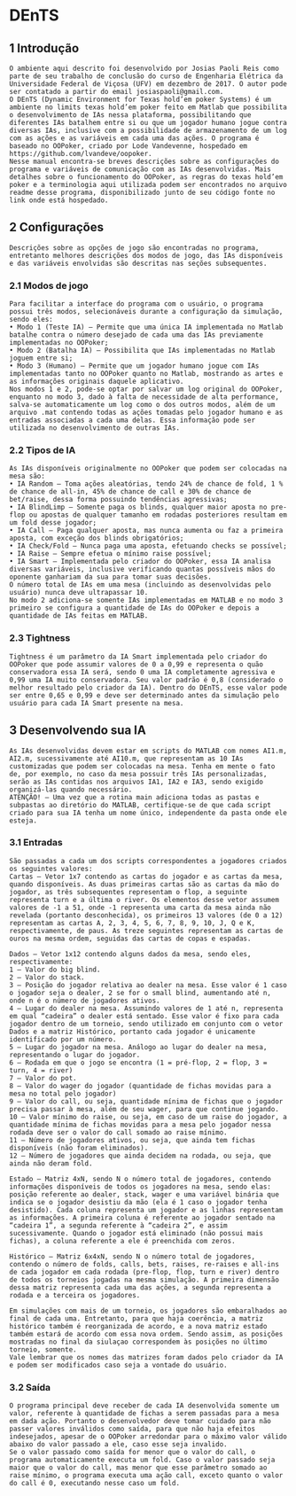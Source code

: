 # DEnTS

## 1 Introdução
	O ambiente aqui descrito foi desenvolvido por Josias Paoli Reis como parte de seu trabalho de conclusão do curso de Engenharia Elétrica da Universidade Federal de Viçosa (UFV) em dezembro de 2017. O autor pode ser contatado a partir do email josiaspaoli@gmail.com.
	O DEnTS (Dynamic Environment for Texas hold’em poker Systems) é um ambiente no limits texas hold’em poker feito em Matlab que possibilita o desenvolvimento de IAs nessa plataforma, possibilitando que diferentes IAs batalhem entre si ou que um jogador humano jogue contra diversas IAs, inclusive com a possibilidade de armazenamento de um log com as ações e as variáveis em cada uma das ações. O programa é baseado no OOPoker, criado por Lode Vandevenne, hospedado em https://github.com/lvandeve/oopoker.
	Nesse manual encontra-se breves descrições sobre as configurações do programa e variáveis de comunicação com as IAs desenvolvidas. Mais detalhes sobre o funcionamento do OOPoker, as regras do texas hold’em poker e a terminologia aqui utilizada podem ser encontrados no arquivo readme desse programa, disponibilizado junto de seu código fonte no link onde está hospedado.

## 2 Configurações
	Descrições sobre as opções de jogo são encontradas no programa, entretanto melhores descrições dos modos de jogo, das IAs disponíveis e das variáveis envolvidas são descritas nas seções subsequentes.

### 2.1 Modos de jogo
	Para facilitar a interface do programa com o usuário, o programa possui três modos, selecionáveis durante a configuração da simulação, sendo eles:	
    • Modo 1 (Teste IA) – Permite que uma única IA implementada no Matlab batalhe contra o número desejado de cada uma das IAs previamente implementadas no OOPoker;
    • Modo 2 (Batalha IA) – Possibilita que IAs implementadas no Matlab joguem entre si;
    • Modo 3 (Humano) – Permite que um jogador humano jogue com IAs implementadas tanto no OOPoker quanto no Matlab, mostrando as artes e as informações originais daquele aplicativo.
	Nos modos 1 e 2, pode-se optar por salvar um log original do OOPoker, enquanto no modo 3, dado à falta de necessidade de alta performance, salva-se automaticamente um log como o dos outros modos, além de um arquivo .mat contendo todas as ações tomadas pelo jogador humano e as entradas associadas a cada uma delas. Essa informação pode ser utilizada no desenvolvimento de outras IAs.

### 2.2 Tipos de IA
	As IAs disponíveis originalmente no OOPoker que podem ser colocadas na mesa são:
    • IA Random – Toma ações aleatórias, tendo 24% de chance de fold, 1 % de chance de all-in, 45% de chance de call e 30% de chance de bet/raise, dessa forma possuindo tendências agressivas;
    • IA BlindLimp – Somente paga os blinds, qualquer maior aposta no pre-flop ou apostas de qualquer tamanho em rodadas posteriores resultam em um fold desse jogador;
    • IA Call – Paga qualquer aposta, mas nunca aumenta ou faz a primeira aposta, com exceção dos blinds obrigatórios;
    • IA Check/Fold – Nunca paga uma aposta, efetuando checks se possível;
    • IA Raise – Sempre efetua o mínimo raise possível;
    • IA Smart – Implementada pelo criador do OOPoker, essa IA analisa diversas variáveis, inclusive verificando quantas possíveis mãos do oponente ganhariam da sua para tomar suas decisões.
	O número total de IAs em uma mesa (incluindo as desenvolvidas pelo usuário) nunca deve ultrapassar 10.
	No modo 2 adiciona-se somente IAs implementadas em MATLAB e no modo 3 primeiro se configura a quantidade de IAs do OOPoker e depois a quantidade de IAs feitas em MATLAB.

### 2.3 Tightness
	Tightness é um parâmetro da IA Smart implementada pelo criador do OOPoker que pode assumir valores de 0 a 0,99 e representa o quão conservadora essa IA será, sendo 0 uma IA completamente agressiva e 0,99 uma IA muito conservadora. Seu valor padrão é 0,8 (considerado o melhor resultado pelo criador da IA). Dentro do DEnTS, esse valor pode ser entre 0,65 e 0,99 e deve ser determinado antes da simulação pelo usuário para cada IA Smart presente na mesa.

## 3 Desenvolvendo sua IA
	As IAs desenvolvidas devem estar em scripts do MATLAB com nomes AI1.m, AI2.m, sucessivamente até AI10.m, que representam as 10 IAs customizadas que podem ser colocadas na mesa. Tenha em mente o fato de, por exemplo, no caso da mesa possuir três IAs personalizadas, serão as IAs contidas nos arquivos IA1, IA2 e IA3, sendo exigido organizá-las quando necessário.
	ATENÇÃO! – Uma vez que a rotina main adiciona todas as pastas e subpastas ao diretório do MATLAB, certifique-se de que cada script criado para sua IA tenha um nome único, independente da pasta onde ele esteja.

### 3.1 Entradas
	São passadas a cada um dos scripts correspondentes a jogadores criados os seguintes valores:
	Cartas – Vetor 1x7 contendo as cartas do jogador e as cartas da mesa, quando disponíveis. As duas primeiras cartas são as cartas da mão do jogador, as três subsequentes representam o flop, a seguinte representa turn e a última o river. Os elementos desse vetor assumem valores de -1 a 51, onde -1 representa uma carta da mesa ainda não revelada (portanto desconhecida), os primeiros 13 valores (de 0 a 12) representam as cartas A, 2, 3, 4, 5, 6, 7, 8, 9, 10, J, Q e K, respectivamente, de paus. As treze seguintes representam as cartas de ouros na mesma ordem, seguidas das cartas de copas e espadas.

	Dados – Vetor 1x12 contendo alguns dados da mesa, sendo eles, respectivamente: 
	1 – Valor do big blind. 
	2 – Valor do stack. 
	3 – Posição do jogador relativa ao dealer na mesa. Esse valor é 1 caso o jogador seja o dealer, 2 se for o small blind, aumentando até n, onde n é o número de jogadores ativos. 
	4 – Lugar do dealer na mesa. Assumindo valores de 1 até n, representa em qual “cadeira” o dealer está sentado. Esse valor é fixo para cada jogador dentro de um torneio, sendo utilizado em conjunto com o vetor Dados e a matriz Histórico, portanto cada jogador é unicamente identificado por um número.
	5 – Lugar do jogador na mesa. Análogo ao lugar do dealer na mesa, representando o lugar do jogador.
	6 – Rodada em que o jogo se encontra (1 = pré-flop, 2 = flop, 3 = turn, 4 = river)
	7 – Valor do pot.
	8 – Valor do wager do jogador (quantidade de fichas movidas para a mesa no total pelo jogador)
	9 – Valor do call, ou seja, quantidade mínima de fichas que o jogador precisa passar à mesa, além de seu wager, para que continue jogando.
	10 – Valor mínimo do raise, ou seja, em caso de um raise do jogador, a quantidade mínima de fichas movidas para a mesa pelo jogador nessa rodada deve ser o valor do call somado ao raise mínimo.
	11 – Número de jogadores ativos, ou seja, que ainda tem fichas disponíveis (não foram eliminados).
	12 – Número de jogadores que ainda decidem na rodada, ou seja, que ainda não deram fold. 

	Estado – Matriz 4xN, sendo N o número total de jogadores, contendo informações disponíveis de todos os jogadores na mesa, sendo elas: posição referente ao dealer, stack, wager e uma variável binária que indica se o jogador desistiu da mão (ela é 1 caso o jogador tenha desistido). Cada coluna representa um jogador e as linhas representam as informações. A primeira coluna é referente ao jogador sentado na “cadeira 1”, a segunda referente à “cadeira 2”, e assim sucessivamente. Quando o jogador está eliminado (não possui mais fichas), a coluna referente a ele é preenchida com zeros.

	Histórico – Matriz 6x4xN, sendo N o número total de jogadores, contendo o número de folds, calls, bets, raises, re-raises e all-ins de cada jogador em cada rodada (pre-flop, flop, turn e river) dentro de todos os torneios jogadas na mesma simulação. A primeira dimensão dessa matriz representa cada uma das ações, a segunda representa a rodada e a terceira os jogadores.

	Em simulações com mais de um torneio, os jogadores são embaralhados ao final de cada uma. Entretanto, para que haja coerência, a matriz histórico também é reorganizada de acordo, e a nova matriz estado também estará de acordo com essa nova ordem. Sendo assim, as posições mostradas no final da siulaçao correspondem às posições no último torneio, somente.
	Vale lembrar que os nomes das matrizes foram dados pelo criador da IA e podem ser modificados caso seja a vontade do usuário.

### 3.2 Saída
	O programa principal deve receber de cada IA desenvolvida somente um valor, referente à quantidade de fichas a serem passadas para a mesa em dada ação. Portanto o desenvolvedor deve tomar cuidado para não passer valores inválidos como saída, para que não haja efeitos indesejados, apesar de o OOPoker arredondar para o máximo valor válido abaixo do valor passado a ele, caso esse seja invalido. 
	Se o valor passado como saída for menor que o valor do call, o programa automaticamente executa um fold. Caso o valor passado seja maior que o valor do call, mas menor que esse parâmetro somado ao raise mínimo, o programa executa uma ação call, exceto quanto o valor do call é 0, executando nesse caso um fold.
